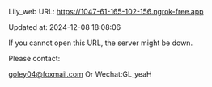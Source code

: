 Lily_web URL: https://1047-61-165-102-156.ngrok-free.app

Updated at: 2024-12-08 18:08:06

If you cannot open this URL, the server might be down.

Please contact: 

goley04@foxmail.com Or Wechat:GL_yeaH